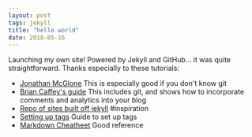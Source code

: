 ```yaml
---
layout: post
tags: jekyll
title: "hello world"
date: 2018-05-16
---
```


Launching my own site! Powered by Jekyll and GitHub... it was quite straightforward. Thanks especially to these tutorials:

* [Jonathan McGlone](http://jmcglone.com/guides/github-pages/) This is especially good if you don't know git
* [Brian Caffey's guide](http://briancaffey.github.io/2016/03/17/jekyll-tutorial.html) This includes git, and shows how to incorporate comments and analytics into your blog
* [Repo of sites built off jekyll](https://github.com/jekyll/jekyll/wiki/Sites) #inspiration
* [Setting up tags](http://longqian.me/2017/02/09/github-jekyll-tag/) Guide to set up tags
* [Markdown Cheatheet](http://assemble.io/docs/Cheatsheet-Markdown.html) Good reference
